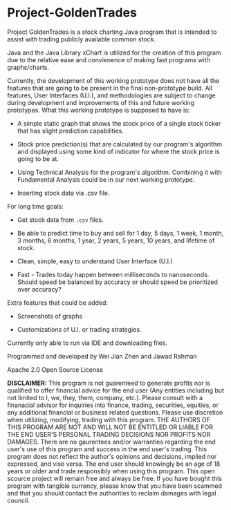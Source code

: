 # Project-GoldenTrades

Project GoldenTrades is a stock charting Java program that is intended to assist with trading publicly available common stock.

Java and the Java Library xChart is utilized for the creation of this program due to the relative ease and convienence of making fast programs with graphs/charts.

Currently, the development of this working prototype does not have all the features that are going to be present in the final non-prototype build. All features, User Interfaces (U.I.), and methodologies are subject to change during development and improvements of this and future working prototypes. What this working prototype is supposed to have is:

* A simple static graph that shows the stock price of a single stock ticker that has slight prediction capabilities.

* Stock price prediction(s) that are calculated by our program's algorithm and displayed using some kind of indicator for where the stock price is going to be at. 

* Using Technical Analysis for the program's algorithm. Combining it with Fundamental Analysis could be in our next working prototype.

* Inserting stock data via .csv file.

For long time goals:

* Get stock data from `.csv` files.

* Be able to predict time to buy and sell for 1 day, 5 days, 1 week, 1 month, 3 months, 6 months, 1 year, 2 years, 5 years, 10 years, and lifetime of stock.

* Clean, simple, easy to understand User Interface (U.I.)

* Fast - Trades today happen between milliseconds to nanoseconds. Should speed be balanced by accuracy or should speed be prioritized over accuracy?

Extra features that could be added:

* Screenshots of graphs

* Customizations of U.I. or trading strategies.

Currently only able to run via IDE and downloading files.

Programmed and developed by Wei Jian Zhen and Jawad Rahman

Apache 2.0 Open Source License

**DISCLAIMER:**
This program is not guarenteed to generate profits nor is qualified to offer financial advice for the end user (Any entities including but not limited to I, we, they, them, company, etc.). Please consult with a finanacial advisor for inquiries into finance, trading, securities, equities, or any additional financial or business related questions. Please use discretion when utilizing, modifying, trading with this program. THE AUTHORS OF THIS PROGRAM ARE NOT AND WILL NOT BE ENTITLED OR LIABLE FOR THE END USER'S PERSONAL TRADING DECISIONS NOR PROFITS NOR DAMAGES. There are no gaurentees and/or warranties regarding the end user's use of this program and success in the end user's trading. This program does not reflect the author's opinions and decisions, implied nor expressed, and vise versa. The end user should knowingly be an age of 18 years or older and trade responsibly when using this program. This open scource project will remain free and always be free. If you have bought this program with tangible currency, please know that you have been scammed and that you should contact the authorities to reclaim damages with legal council.
